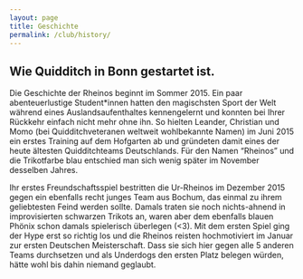 ```yaml
---
layout: page
title: Geschichte
permalink: /club/history/
---
```


## Wie Quidditch in Bonn gestartet ist.
Die Geschichte der Rheinos beginnt im Sommer 2015. Ein paar abenteuerlustige Student*innen hatten den magischsten Sport der Welt während eines Auslandsaufenthaltes kennengelernt und konnten bei Ihrer Rückkehr einfach nicht mehr ohne ihn. So hielten Leander, Christian und Momo (bei Quidditchveteranen weltweit wohlbekannte Namen) im Juni 2015 ein erstes Training auf dem Hofgarten ab und gründeten damit eines der heute ältesten Quidditchteams Deutschlands. Für den Namen “Rheinos” und die Trikotfarbe blau entschied man sich wenig später im November desselben Jahres.

Ihr erstes Freundschaftsspiel bestritten die Ur-Rheinos im Dezember 2015 gegen ein ebenfalls recht junges Team aus Bochum, das einmal zu ihrem geliebtesten Feind werden sollte. Damals traten sie noch nichts-ahnend in improvisierten schwarzen Trikots an, waren aber dem ebenfalls blauen Phönix schon damals spielerisch überlegen (<3). Mit dem ersten Spiel ging der Hype erst so richtig los und die Rheinos reisten hochmotiviert im Januar zur ersten Deutschen Meisterschaft. Dass sie sich hier gegen alle 5 anderen Teams durchsetzen und als Underdogs den ersten Platz belegen würden, hätte wohl bis dahin niemand geglaubt.

